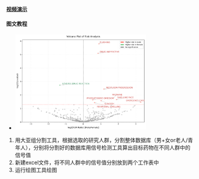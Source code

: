 #### [视频演示](https://www.bilibili.com/video/BV1sZ7hzdEkv/)

#### 图文教程
- <img src="../pic/亚组显著性对比森林图.png" alt="文章中典型流程图" width="350">  

1. 用大亚组分割工具，根据选取的研究人群，分割整体数据库（男+女or老人/青年人），分别将分割好的数据库用信号检测工具算出目标药物在不同人群中的信号值
2. 新建excel文件，将不同人群中的信号值分别放到两个工作表中
3. 运行绘图工具绘图
